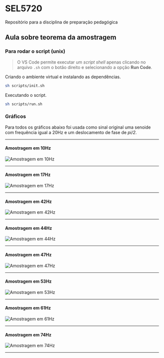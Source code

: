 # SEL5720

Repositório para a disciplina de preparação pedagógica

## Aula sobre teorema da amostragem

### Para rodar o script (unix)

> O VS Code permite executar um *script shell* apenas clicando no arquivo `.sh` com o botão direito e selecionando a opção **Run Code**.

Criando o ambiente virtual e instalando as dependências.

```sh
sh scripts/init.sh
```

Executando o script.

```sh
sh scripts/run.sh
```

### Gráficos

Para todos os gráficos abaixo foi usada como sinal original uma senoide com frequência igual a 20Hz e um deslocamento de fase de *pi/2*.

---


#### Amostragem em 10Hz

![Amostragem em 10Hz](imgs/plot_10.png)

---

#### Amostragem em 17Hz

![Amostragem em 17Hz](imgs/plot_17.png)

---

#### Amostragem em 42Hz

![Amostragem em 42Hz](imgs/plot_42.png)

---

#### Amostragem em 44Hz

![Amostragem em 44Hz](imgs/plot_44.png)

---

#### Amostragem em 47Hz

![Amostragem em 47Hz](imgs/plot_47.png)

---

#### Amostragem em 53Hz

![Amostragem em 53Hz](imgs/plot_53.png)

---

#### Amostragem em 61Hz

![Amostragem em 61Hz](imgs/plot_61.png)

---

#### Amostragem em 74Hz

![Amostragem em 74Hz](imgs/plot_74.png)

---